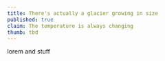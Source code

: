 ```yaml
---
title: There's actually a glacier growing in size
published: true
claim: The temperature is always changing
thumb: tbd
---
```

lorem and stuff

